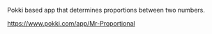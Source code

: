 Pokki based app that determines proportions between two numbers.

https://www.pokki.com/app/Mr-Proportional